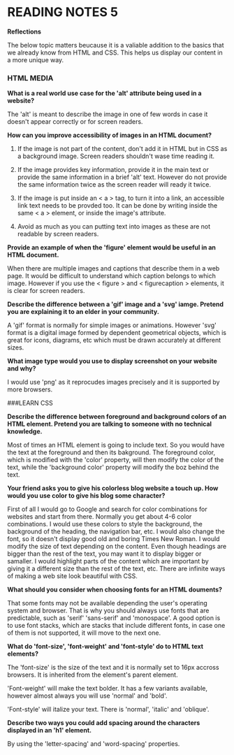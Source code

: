 # READING NOTES 5


**Reflections**

The below topic matters beucause it is a valiable addition to the basics that we already know from HTML and CSS. This helps us display our content in a more unique way. 



### HTML MEDIA 


**What is a real world use case for the 'alt' attribute being used in a website?**

The 'alt' is meant to describe the image in one of few words in case it doesn't appear correctly or for screen readers.



**How can you improve accessibility of images in an HTML document?**

1. If the image is not part of the content, don't add it in HTML but in CSS as a background image. Screen readers shouldn't wase time reading it.

2. If the image provides key information, provide it in the main text or provide the same information in a brief 'alt' text. However do not provide the same information twice as the screen reader will ready it twice.

3. If the image is put inside an < a > tag, to turn it into a link, an accessible link text needs to be provded too. It can be done by writing inside the same < a > element, or inside the image's attribute.

4. Avoid as much as you can putting text into images as these are not readable by screen readers.


**Provide an example of when the 'figure' element would be useful in an HTML document.**

When there are multiple images and captions that describe them in a web page. It would be difficult to understand which caption belongs to which image. However if you use the < figure > and < figurecaption > elements, it is clear for screen readers.


**Describe the difference between a 'gif' image and a 'svg' iamge. Pretend you are explaining it to an elder in your community.**

A 'gif' format is normally for simple images or animations. However 'svg' format is a digital image formed by dependent geometrical objects, which is great for icons, diagrams, etc which must be drawn accurately at different sizes.


**What image type would you use to display screenshot on your website and why?**

I would use 'png' as it reprocudes images precisely and it is supported by more browsers.



###LEARN CSS


**Describe the difference between foreground and background colors of an HTML element. Pretend you are talking to someone with no technical knowledge.**

Most of times an HTML element is going to include text. So you would have the text at the foreground and then its bakground. The foreground color, which is modified with the 'color' property, will then modify the color of the text, while the 'background color' property will modify the boz behind the text.


**Your friend asks you to give his colorless blog website a touch up. How would you use color to give his blog some character?**

First of all I would go to Google and search for color combinations for websites and start from there. Normally you get about 4-6 color combinations. I would use these colors to style the background, the background of the heading, the navigation bar, etc. I would also change the font, so it doesn't display good old and boring Times New Roman. I would modify the size of text depending on the content. Even though headings are bigger than the rest of the text, you may want it to display bigger or samaller. I would highlight parts of the content which are important by giving it a different size than the rest of the text, etc. There are infinite ways of making a web site look beautiful with CSS.


**What should you consider when choosing fonts for an HTML douments?**

That some fonts may not be available depending the user's operating system and browser. That is why you should always use fonts that are predictable, such as 'serif' 'sans-serif' and 'monospace'. A good option is to use font stacks, which are stacks that include different fonts, in case one of them is not supported, it will move to the next one.


**What do 'font-size', 'font-weight' and 'font-style' do to HTML text elements?**

The 'font-size' is the size of the text and it is normally set to 16px accross browsers. It is inherited from the element's parent element.

'Font-weight' will make the text bolder. It has a few variants available, however almost always you will use 'normal' and 'bold'.

'Font-style' will italize your text. There is 'normal', 'italic' and 'oblique'.


**Describe two ways you could add spacing around the characters displayed in an 'h1' element.**

By using the 'letter-spacing' and 'word-spacing' properties.